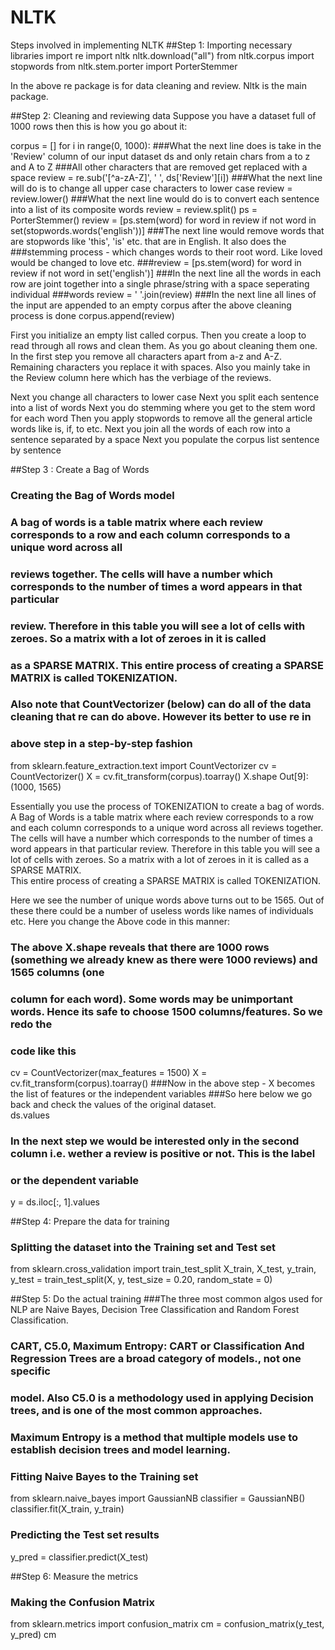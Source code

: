 # NLTK
Steps involved in implementing NLTK
##Step 1: Importing necessary libraries
import re
import nltk
nltk.download("all")
from nltk.corpus import stopwords
from nltk.stem.porter import PorterStemmer

In the above re package is for data cleaning and review.  Nltk is the main package.  

##Step 2: Cleaning and reviewing data
Suppose you have a dataset full of 1000 rows then this is how you go about it:

corpus = []
for i in range(0, 1000):
    ###What the next line does is take in the 'Review' column of our input dataset ds and only retain chars from a to z and A to Z
    ###All other characters that are removed get replaced with a space
    review = re.sub('[^a-zA-Z]', ' ', ds['Review'][i])
    ###What the next line will do is to change all upper case characters to lower case
    review = review.lower()
    ###What the next line would do is to convert each sentence into a list of its composite words
    review = review.split()
    ps = PorterStemmer()
    review = [ps.stem(word) for word in review if not word in set(stopwords.words('english'))]
    ###The next line would remove words that are stopwords like 'this', 'is' etc. that are in English.  It also does the 
    ###stemming process - which changes words to their root word.  Like loved would be changed to love etc.
    ###review = [ps.stem(word) for word in review if not word in set('english')]
    ###In the next line all the words in each row are joint together into a single phrase/string with a space seperating individual
    ###words
    review = ' '.join(review)
    ###In the next line all lines of the input are appended to an empty corpus after the above cleaning process is done
    corpus.append(review)


First you initialize an empty list called corpus.  Then you create a loop to read through all rows and clean them. 
As you go about cleaning them one.  In the first step you remove all characters apart from a-z and A-Z.  Remaining characters you replace it with spaces.  Also you mainly take in the 
Review column here which has the verbiage of the reviews. 

Next you change all characters to lower case
Next you split each sentence into a list of words
Next you do stemming where you get to the stem word for each word
Then you apply stopwords to remove all the general article words like is, if, to etc.
Next you join all the words of each row into a sentence separated by a space
Next you populate the corpus list sentence by sentence

##Step 3 : Create a Bag of Words
### Creating the Bag of Words model
### A bag of words is a table matrix where each review corresponds to a row and each column corresponds to a unique word across all 
### reviews together.  The cells will have a number which corresponds to the number of times a word appears  in that particular
### review.  Therefore in this table you will see a lot of cells with zeroes.  So a matrix with a lot of zeroes in it is called
### as a SPARSE MATRIX.  This entire process of creating a SPARSE MATRIX is called TOKENIZATION.
### Also note that CountVectorizer (below) can do all of the data cleaning that re can do above.  However its better to use re in
### above step in a step-by-step fashion
from sklearn.feature_extraction.text import CountVectorizer
cv = CountVectorizer()
X = cv.fit_transform(corpus).toarray()
X.shape
Out[9]:
(1000, 1565)

Essentially you use the process of TOKENIZATION to create a bag of words.  A Bag of Words is a table matrix where each review corresponds to a row and each column 
corresponds to a unique word across all reviews together.  The cells will have a number which corresponds to the number of times a word appears  in that particular
 review.  Therefore in this table you will see a lot of cells with zeroes.  So a matrix with a lot of zeroes in it is called as a SPARSE MATRIX.  
This entire process of creating a SPARSE MATRIX is called TOKENIZATION.
 
Here we see the number of unique words above turns out to be 1565.  Out of these there could be a number of useless words like names of individuals etc.  Here you change the 
Above code in this manner:
### The above X.shape reveals that there are 1000 rows (something we already knew as there were 1000 reviews) and 1565 columns (one
### column for each word).  Some words may be unimportant words.  Hence its safe to choose 1500 columns/features.  So we redo the
### code like this
cv = CountVectorizer(max_features = 1500)
X = cv.fit_transform(corpus).toarray()
###Now in the above step - X becomes the list of features or the independent variables
###So here below we go back and check the values of the original dataset.  
ds.values

### In the next step we would be interested only in the second column i.e. wether a review is positive or not.  This is the label
### or the dependent variable
y = ds.iloc[:, 1].values

##Step 4: Prepare the data for training
### Splitting the dataset into the Training set and Test set
from sklearn.cross_validation import train_test_split
X_train, X_test, y_train, y_test = train_test_split(X, y, test_size = 0.20, random_state = 0)


##Step 5: Do the actual training
###The three most common algos used for NLP are Naive Bayes, Decision Tree Classification and Random Forest Classification. 
### CART, C5.0, Maximum Entropy:  CART or Classification And Regression Trees are a broad category of models., not one specific 
### model. Also C5.0 is a methodology used in applying Decision trees, and is one of the most common approaches. 
### Maximum Entropy is a method that multiple models use to establish decision trees and model learning. 
### Fitting Naive Bayes to the Training set
from sklearn.naive_bayes import GaussianNB
classifier = GaussianNB()
classifier.fit(X_train, y_train)

### Predicting the Test set results
y_pred = classifier.predict(X_test)

##Step 6: Measure the metrics
### Making the Confusion Matrix
from sklearn.metrics import confusion_matrix
cm = confusion_matrix(y_test, y_pred)
cm

